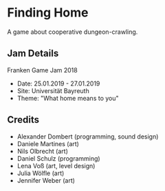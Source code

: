 # Finding Home
A game about cooperative dungeon-crawling.

## Jam Details
Franken Game Jam 2018
- Date: 25.01.2019 - 27.01.2019 
- Site: Universität Bayreuth 
- Theme: "What home means to you" 

## Credits
- Alexander Dombert (programming, sound design)
- Daniele Martines (art)
- Nils Olbrecht (art)
- Daniel Schulz (programming)
- Lena Voß (art, level design)
- Julia Wölfle (art)
- Jennifer Weber (art)

